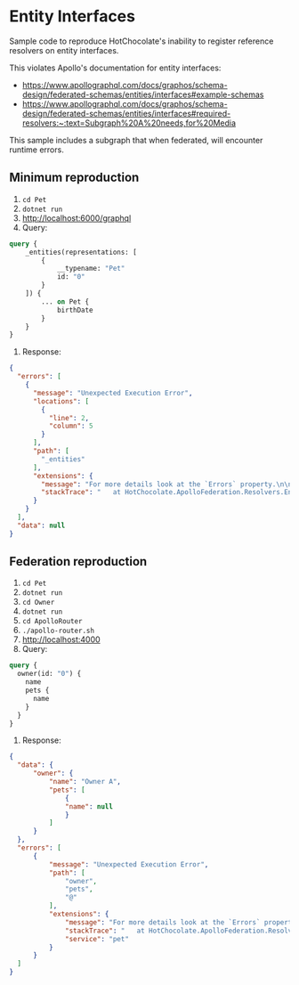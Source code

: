 # Entity Interfaces

Sample code to reproduce HotChocolate's inability to register reference resolvers on entity interfaces.

This violates Apollo's documentation for entity interfaces:
* <https://www.apollographql.com/docs/graphos/schema-design/federated-schemas/entities/interfaces#example-schemas>
* <https://www.apollographql.com/docs/graphos/schema-design/federated-schemas/entities/interfaces#required-resolvers:~:text=Subgraph%20A%20needs,for%20Media>

This sample includes a subgraph that when federated, will encounter runtime errors.

## Minimum reproduction

1. `cd Pet`
1. `dotnet run`
1. <http://localhost:6000/graphql>
1. Query:
  ```graphql
  query {
      _entities(representations: [
          {
              __typename: "Pet"
              id: "0"
          }
      ]) {
          ... on Pet {
              birthDate
          }
      }
  }
   ```
1. Response:
  ```json
  {
    "errors": [
      {
        "message": "Unexpected Execution Error",
        "locations": [
          {
            "line": 2,
            "column": 5
          }
        ],
        "path": [
          "_entities"
        ],
        "extensions": {
          "message": "For more details look at the `Errors` property.\n\n1. The apollo gateway tries to resolve an entity for which no EntityResolver method was found.\n",
          "stackTrace": "   at HotChocolate.ApolloFederation.Resolvers.EntitiesResolver.ResolveAsync(ISchema schema, IReadOnlyList`1 representations, IResolverContext context)\n   at HotChocolate.Types.ResolveObjectFieldDescriptorExtensions.<>c__DisplayClass3_0`1.<<Resolve>b__0>d.MoveNext()\n--- End of stack trace from previous location ---\n   at HotChocolate.Types.Helpers.FieldMiddlewareCompiler.<>c__DisplayClass9_0.<<CreateResolverMiddleware>b__0>d.MoveNext()\n--- End of stack trace from previous location ---\n   at HotChocolate.Execution.Processing.Tasks.ResolverTask.ExecuteResolverPipelineAsync(CancellationToken cancellationToken)\n   at HotChocolate.Execution.Processing.Tasks.ResolverTask.TryExecuteAsync(CancellationToken cancellationToken)"
        }
      }
    ],
    "data": null
  }
  ```

## Federation reproduction

1. `cd Pet`
1. `dotnet run`
1. `cd Owner`
1. `dotnet run`
1. `cd ApolloRouter`
1. `./apollo-router.sh`
1. <http://localhost:4000>
1. Query:
  ```graphql
  query {
    owner(id: "0") {
      name
      pets {
        name
      }
    }
  }
  ```
1. Response:
  ```json
  {
    "data": {
        "owner": {
            "name": "Owner A",
            "pets": [
                {
                "name": null
                }
            ]
        }
    },
    "errors": [
        {
            "message": "Unexpected Execution Error",
            "path": [
                "owner",
                "pets",
                "@"
            ],
            "extensions": {
                "message": "For more details look at the `Errors` property.\n\n1. The apollo gateway tries to resolve an entity for which no EntityResolver method was found.\n",
                "stackTrace": "   at HotChocolate.ApolloFederation.Resolvers.EntitiesResolver.ResolveAsync(ISchema schema, IReadOnlyList`1 representations, IResolverContext context)\n   at HotChocolate.Types.ResolveObjectFieldDescriptorExtensions.<>c__DisplayClass3_0`1.<<Resolve>b__0>d.MoveNext()\n--- End of stack trace from previous location ---\n   at HotChocolate.Types.Helpers.FieldMiddlewareCompiler.<>c__DisplayClass9_0.<<CreateResolverMiddleware>b__0>d.MoveNext()\n--- End of stack trace from previous location ---\n   at HotChocolate.Execution.Processing.Tasks.ResolverTask.ExecuteResolverPipelineAsync(CancellationToken cancellationToken)\n   at HotChocolate.Execution.Processing.Tasks.ResolverTask.TryExecuteAsync(CancellationToken cancellationToken)",
                "service": "pet"
            }
        }
    ]
  }
  ```
